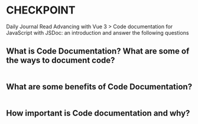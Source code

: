 # CHECKPOINT

Daily Journal
Read Advancing with Vue 3 > Code documentation for JavaScript with JSDoc: an introduction and answer the following questions

## What is Code Documentation? What are some of the ways to document code?
```
```
## What are some benefits of Code Documentation?
```
```
## How important is Code documentation and why?
```
```